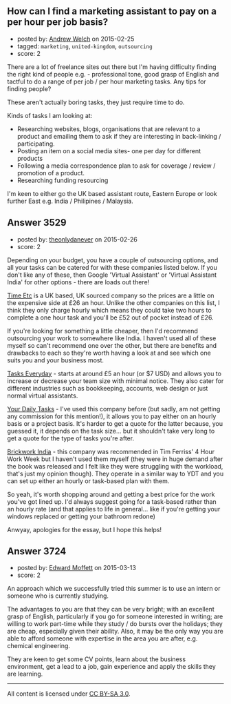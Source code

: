 ## How can I find a marketing assistant to pay on a per hour per job basis?

- posted by: [Andrew Welch](https://stackexchange.com/users/112525/andrew-welch) on 2015-02-25
- tagged: `marketing`, `united-kingdom`, `outsourcing`
- score: 2

There are a lot of freelance sites out there but I'm having difficulty finding the right kind of people e.g. - professional tone, good grasp of English and tactful to do a range of per job / per hour marketing tasks. Any tips for finding people?

These aren't actually boring tasks, they just require time to do.

Kinds of tasks I am looking at:

 - Researching websites, blogs, organisations that are relevant to a
   product and emailing them to ask if they are interesting in
   back-linking / participating. 
 - Posting an item on a social media sites- one per day for different products
 - Following a media correspondence plan to ask for coverage / review / promotion of a
   product. 
 - Researching funding resourcing

I'm keen to either go the UK based assistant route, Eastern Europe or look further East e.g. India / Philipines / Malaysia.


## Answer 3529

- posted by: [theonlydanever](https://stackexchange.com/users/4692060/theonlydanever) on 2015-02-26
- score: 2

<p>Depending on your budget, you have a couple of outsourcing options, and all your tasks can be catered for with these companies listed below. If you don't like any of these, then Google 'Virtual Assistant' or 'Virtual Assistant India' for other options - there are loads out there!</p>

<p><a href="http://web.timeetc.co.uk/powerful/" rel="nofollow">Time Etc</a> is a UK based, UK sourced company so the prices are a little on the expensive side at £26 an hour. Unlike the other companies on this list, I think they only charge hourly which means they could take two hours to complete a one hour task and you'll be £52 out of pocket instead of £26.</p>

<p>If you're looking for something a little cheaper, then I'd recommend outsourcing your work to somewhere like India. I haven't used all of these myself so can't recommend one over the other, but there are benefits and drawbacks to each so they're worth having a look at and see which one suits you and your business most.</p>

<p><a href="http://www.taskseveryday.com/" rel="nofollow">Tasks Everyday</a> - starts at around £5 an hour (or $7 USD) and allows you to increase or decrease your team size with minimal notice. They also cater for different industries such as bookkeeping, accounts, web design or just normal virtual assistants. </p>

<p><a href="http://www.yourdailytasks.com/" rel="nofollow">Your Daily Tasks</a> - I've used this company before (but sadly, am not getting any commission for this mention!), it allows you to pay either on an hourly basis or a project basis. It's harder to get a quote for the latter because, you guessed it, it depends on the task size... but it shouldn't take very long to get a quote for the type of tasks you're after.</p>

<p><a href="http://www.brickworkindia.com/" rel="nofollow">Brickwork India</a>  - this company was recommended in Tim Ferriss' 4 Hour Work Week but I haven't used them myself (they were in huge demand after the book was released and I felt like they were struggling with the workload, that's just my opinion though). They operate in a similar way to YDT and you can set up either an hourly or task-based plan with them.</p>

<p>So yeah, it's worth shopping around and getting a best price for the work you've got lined up. I'd always suggest going for a task-based rather than an hourly rate (and that applies to life in general... like if you're getting your windows replaced or getting your bathroom redone)</p>

<p>Anwyay, apologies for the essay, but I hope this helps!</p>



## Answer 3724

- posted by: [Edward Moffett](https://stackexchange.com/users/4961599/edward-moffett) on 2015-03-13
- score: 2

An approach which we successfully tried this summer is to use an intern or someone who is currently studying. 

The advantages to you are that they can be very bright; with an excellent grasp of English, particularly if you go for someone interested in writing; are willing to work part-time while they study / do bursts over the holidays; they are cheap, especially given their ability. Also, it may be the only way you are able to afford someone with expertise in the area you are after, e.g. chemical engineering.

They are keen to get some CV points, learn about the business environment, get a lead to a job, gain experience and apply the skills they are learning.



---

All content is licensed under [CC BY-SA 3.0](https://creativecommons.org/licenses/by-sa/3.0/).
